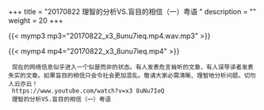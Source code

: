 +++
title = "20170822  理智的分析VS.盲目的相信（一）粤语 "
description = ""
weight = 20
+++

{{< mymp3 mp3="20170822_x3_8unu7ieq.mp4.wav.mp3" >}}

{{< mymp4 mp4="20170822_x3_8unu7ieq.mp4" >}}

     现在的网络信息似乎进入一个似是而非的状态。有人发表危言耸听的文章，有人误导读者发表失实的文章。如果盲目的相信只会令社会更加混乱。敬请大家必需清晰、理智地分析问题。切勿人云亦云！ 
     https://www.youtube.com/watch?v=x3 8uNu7IeQ 
     理智的分析VS.盲目的相信（一）粤语 
